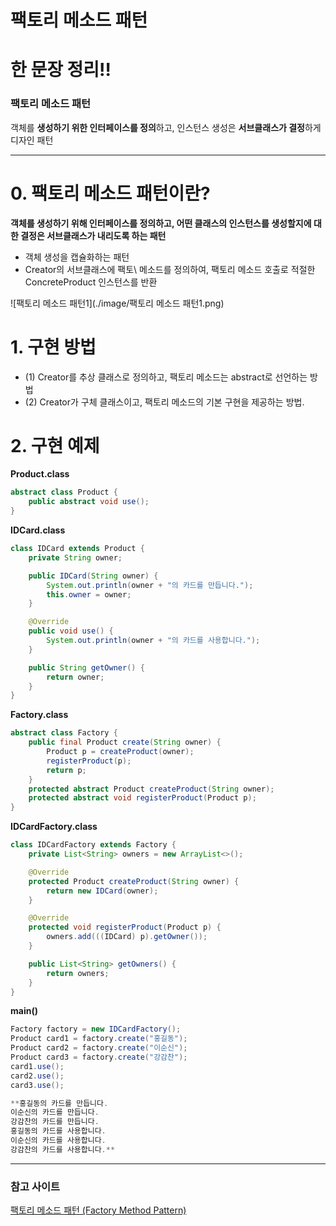 # 팩토리 메소드 패턴

# 한 문장 정리‼️

### 팩토리 메소드 패턴

객체를 **생성하기 위한 인터페이스를 정의**하고, 인스턴스 생성은 **서브클래스가 결정**하게 디자인 패턴

---

# 0. 팩토리 메소드 패턴이란?

**객체를 생성하기 위해 인터페이스를 정의하고, 어떤 클래스의 인스턴스를 생성할지에 대한 결정은 서브클래스가 내리도록 하는 패턴**

- 객체 생성을 캡슐화하는 패턴
- Creator의 서브클래스에 팩토\ 메소드를 정의하여, 팩토리 메소드 호출로 적절한 ConcreteProduct 인스턴스를 반환

![팩토리 메소드 패턴1](./image/팩토리 메소드 패턴1.png)

# 1. 구현 방법

- (1) Creator를 추상 클래스로 정의하고, 팩토리 메소드는 abstract로 선언하는 방법
- (2) Creator가 구체 클래스이고, 팩토리 메소드의 기본 구현을 제공하는 방법.

# 2. 구현 예제

**Product.class**

```java
abstract class Product {
    public abstract void use();
}
```

**IDCard.class**

```java
class IDCard extends Product {
    private String owner;

    public IDCard(String owner) {
        System.out.println(owner + "의 카드를 만듭니다.");
        this.owner = owner;
    }

    @Override
    public void use() {
        System.out.println(owner + "의 카드를 사용합니다.");
    }

    public String getOwner() {
        return owner;
    }
}
```

**Factory.class**

```java
abstract class Factory {
    public final Product create(String owner) {
        Product p = createProduct(owner);
        registerProduct(p);
        return p;
    }
    protected abstract Product createProduct(String owner);
    protected abstract void registerProduct(Product p);
}
```

**IDCardFactory.class**

```java
class IDCardFactory extends Factory {
    private List<String> owners = new ArrayList<>();

    @Override
    protected Product createProduct(String owner) {
        return new IDCard(owner);
    }

    @Override
    protected void registerProduct(Product p) {
        owners.add(((IDCard) p).getOwner());
    }

    public List<String> getOwners() {
        return owners;
    }
}
```

**main()**

```java
Factory factory = new IDCardFactory();
Product card1 = factory.create("홍길동");
Product card2 = factory.create("이순신");
Product card3 = factory.create("강감찬");
card1.use();
card2.use();
card3.use();

**홍길동의 카드를 만듭니다.
이순신의 카드를 만듭니다.
강감찬의 카드를 만듭니다.
홍길동의 카드를 사용합니다.
이순신의 카드를 사용합니다.
강감찬의 카드를 사용합니다.**
```

---

### 참고 사이트

[팩토리 메소드 패턴 (Factory Method Pattern)](https://johngrib.github.io/wiki/factory-method-pattern/)
